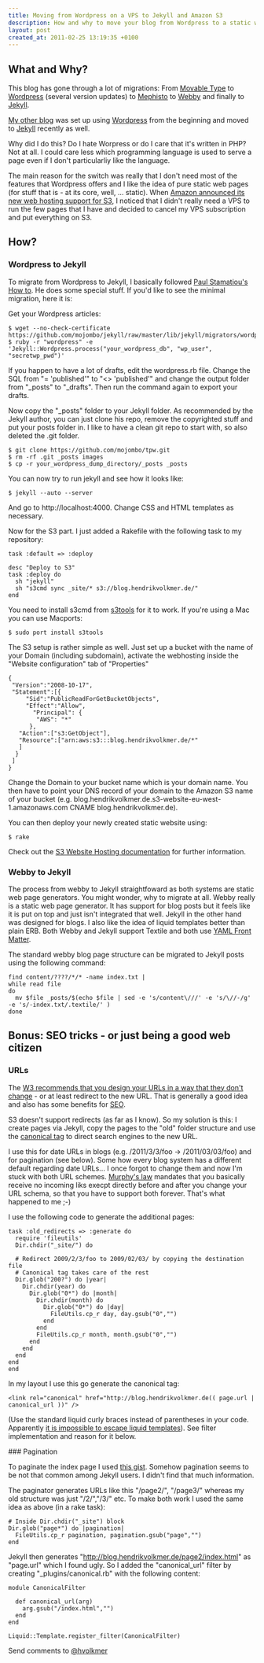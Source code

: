 ```yaml
---
title: Moving from Wordpress on a VPS to Jekyll and Amazon S3
description: How and why to move your blog from Wordpress to a static webpage that is hosted on Amazon S3 using the new website hosting feature
layout: post
created_at: 2011-02-25 13:19:35 +0100
---
```


## What and Why?

This blog has gone through a lot of migrations: From [Movable Type](http://www.movabletype.org/) to [Wordpress](http://wordpress.org/) (several version updates) to [Mephisto](https://github.com/technoweenie/mephisto) to [Webby](http://webby.rubyforge.org/) and finally to [Jekyll](http://github.com/mojombo/jekyll).

[My other blog](http://www.wenigeristweniger.de) was set up using [Wordpress](http://wordpress.org) from the beginning and moved to [Jekyll](http://github.com/mojombo/jekyll) recently as well.

Why did I do this? Do I hate Worpress or do I care that it's written in PHP? Not at all. I could care less which programming language is used to serve a page even if I don't particularliy like the language.

The main reason for the switch was really that I don't need most of the features that Wordpress offers and I like the idea of pure static web pages (for stuff that is - at its core, well, ... static). When [Amazon announced its new web hosting support for S3](http://www.allthingsdistributed.com/2011/02/website_amazon_s3.html), I noticed that I didn't really need a VPS to run the few pages that I have and decided to cancel my VPS subscription and put everything on S3.

## How?

### Wordpress to Jekyll

To migrate from Wordpress to Jekyll, I basically followed [Paul Stamatiou's How to](http://paulstamatiou.com/how-to-wordpress-to-jekyll). He does some special stuff. If you'd like to see the minimal migration, here it is:

Get your Wordpress articles:

    $ wget --no-check-certificate https://github.com/mojombo/jekyll/raw/master/lib/jekyll/migrators/wordpress.rb
    $ ruby -r "wordpress" -e 'Jekyll::Wordpress.process("your_wordpress_db", "wp_user", "secretwp_pwd")'

If you happen to have a lot of drafts, edit the wordpress.rb file. Change the SQL from "= 'published'" to "<> 'published'" and change the output folder from "\_posts" to "\_drafts". Then run the command again to export your drafts.

Now copy the "\_posts" folder to your Jekyll folder. As recommended by the Jekyll author, you can just clone his repo, remove the copyrighted stuff and put your posts folder in. I like to have a clean git repo to start with, so also deleted the .git folder.

    $ git clone https://github.com/mojombo/tpw.git
    $ rm -rf .git _posts images
    $ cp -r your_wordpress_dump_directory/_posts _posts

You can now try to run jekyll and see how it looks like:

    $ jekyll --auto --server

And go to http://localhost:4000. Change CSS and HTML templates as necessary.

Now for the S3 part. I just added a Rakefile with the following task to my repository:

    task :default => :deploy

    desc "Deploy to S3"
    task :deploy do
      sh "jekyll"
      sh "s3cmd sync _site/* s3://blog.hendrikvolkmer.de/"
    end

You need to install s3cmd from [s3tools](http://s3tools.org/) for it to work. If you're using a Mac you can use Macports:

    $ sudo port install s3tools

The S3 setup is rather simple as well. Just set up a bucket with the name of your Domain (including subdomain), activate the webhosting inside the  "Website configuration" tab of "Properties"

    {
     "Version":"2008-10-17",
     "Statement":[{
         "Sid":"PublicReadForGetBucketObjects",
         "Effect":"Allow",
           "Principal": {
            "AWS": "*"
          },
       "Action":["s3:GetObject"],
       "Resource":["arn:aws:s3:::blog.hendrikvolkmer.de/*"
       ]
      }
     ]
    } 

Change the Domain to your bucket name which is your domain name. You then have to point your DNS record of your domain to the Amazon S3 name of your bucket (e.g. blog.hendrikvolkmer.de.s3-website-eu-west-1.amazonaws.com CNAME blog.hendrikvolkmer.de).

You can then deploy your newly created static website using:

    $ rake

Check out the [S3 Website Hosting documentation](http://docs.amazonwebservices.com/AmazonS3/latest/dev/HostingWebsiteQS1.html) for further information.

### Webby to Jekyll

The process from webby to Jekyll straightfoward as both systems are static web page generators. You might wonder, why to migrate at all. Webby really is a static web page generator. It has support for blog posts but it feels like it is put on top and just isn't integrated that well. Jekyll in the other hand was designed for blogs. I also like the idea of liquid templates better than plain ERB. Both Webby and Jekyll support Textile and both use [YAML Front Matter](https://github.com/mojombo/jekyll/wiki/yaml-front-matter).

The standard webby blog page structure can be migrated to Jekyll posts using the following command:

    find content/????/*/* -name index.txt | 
    while read file
    do 
      mv $file _posts/$(echo $file | sed -e 's/content\///' -e 's/\//-/g' -e 's/-index.txt/.textile/' )
    done

## Bonus: SEO tricks - or just being a good web citizen

### URLs

The [W3 recommends that you design your URLs in a way that they don't change](http://www.w3.org/Provider/Style/URI) - or at least redirect to the new URL. That is generally a good idea and also has some benefits for [SEO](http://en.wikipedia.org/wiki/Search_engine_optimization).

S3 doesn't support redirects (as far as I know). So my solution is this: I create pages via Jekyll, copy the pages to the "old" folder structure and use the [canonical tag](http://googlewebmastercentral.blogspot.com/2009/02/specify-your-canonical.html) to direct search engines to the new URL.

I use this for date URLs in blogs (e.g. /2011/3/3/foo -> /2011/03/03/foo) and for pagination (see below). Some how every blog system has a different default regarding date URLs... I once forgot to change them and now I'm stuck with both URL schemes. [Murphy's law](http://en.wikipedia.org/wiki/Murphy's_law) mandates that you basically receive no incoming liks execpt directly before and after you change your URL schema, so that you have to support both forever. That's what happened to me ;-)

I use the following code to generate the additional pages:

    task :old_redirects => :generate do
      require 'fileutils'
      Dir.chdir("_site/") do 

      # Redirect 2009/2/3/foo to 2009/02/03/ by copying the destination file
      # Canonical tag takes care of the rest
      Dir.glob("200?") do |year|
        Dir.chdir(year) do
          Dir.glob("0*") do |month|
            Dir.chdir(month) do
              Dir.glob("0*") do |day|
                FileUtils.cp_r day, day.gsub("0","")
              end
            end
            FileUtils.cp_r month, month.gsub("0","")
          end
        end
      end
    end
    end

In my layout I use this go generate the canonical tag:

    <link rel="canonical" href="http://blog.hendrikvolkmer.de(( page.url | canonical_url ))" /> 

(Use the standard liquid curly braces instead of parentheses in your code. Apparently [it is impossible to escape liquid templates](http://tesoriere.com/2010/08/25/liquid-code-in-a-liquid-template-with-jekyll/)). See filter implementation and reason for it below.

### Pagination

To paginate the index page I used [this gist](https://gist.github.com/227621). Somehow pagination seems to be not that common among Jekyll users. I didn't find that much information.

The paginator generates URLs like this "/page2/", "/page3/" whereas my old structure was just "/2/","/3/" etc. To make both work I used the same idea as above (in a rake task):

    # Inside Dir.chdir("_site") block
    Dir.glob("page*") do |pagination|
      FileUtils.cp_r pagination, pagination.gsub("page","")
    end

Jekyll then generates "http://blog.hendrikvolkmer.de/page2/index.html" as "page.url" which I found ugly. So I added the "canonical_url" filter by creating "_plugins/canonical.rb" with the following content:

    module CanonicalFilter

      def canonical_url(arg)
        arg.gsub("/index.html","") 
      end
    end

    Liquid::Template.register_filter(CanonicalFilter)

Send comments to [@hvolkmer](http://www.twitter.com/hvolkmer)

